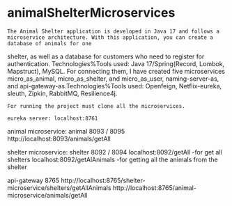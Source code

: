 # animalShelterMicroservices
    The Animal Shelter application is developed in Java 17 and follows a microservice architecture. With this application, you can create a database of animals for one 
shelter, as well as a database for customers who need to register for authentication. Technologies%Tools used: Java 17/Spring(Record, Lombok, Mapstruct), MySQL. 
    For connecting them, I have created five microservices micro_as_animal, micro_as_shelter, and micro_as_user, naming-server-as, and api-gateway-as.Technologies%Tools 
used: Openfeign, Netflix-eureka, sleuth, Zipkin, RabbitMQ, Resilience4j.

    For running the project must clone all the microservices.
    
	eureka server: localhost:8761

  animal microservice:
	animal 8093 / 8095
	http://localhost:8093/animals/getAll

  shelter microservice:
	shelter 8092 / 8094
        localhost:8092/getAll -for get all shelters
	      localhost:8092/getAlAnimals -for getting all the animals from the shelter

  api-gateway 8765
	      http://localhost:8765/shelter-microservice/shelters/getAllAnimals
	      http://localhost:8765/animal-microservice/animals/getAll

